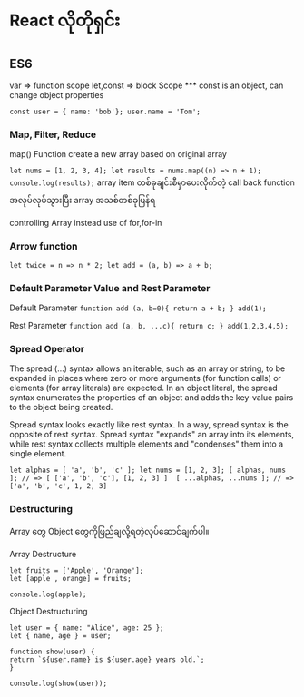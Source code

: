 # React လိုတိုရှင်း

## ES6

var => function scope
let,const => block Scope
\*\*\* const is an object, can change object properties

`
const user = { name: 'bob'};
user.name = 'Tom';
`

### Map, Filter, Reduce

map() Function create a new array based on original array

`let nums = [1, 2, 3, 4];
let results = nums.map((n) => n + 1);
console.log(results);`
array item တစ်ခုချင်းစီမှာပေးလိုက်တဲ့ call back function အလုပ်လုပ်သွားပြီး array အသစ်တစ်ခုပြန်ရ

controlling Array instead use of for,for-in

### Arrow function

`let twice = n => n * 2;
let add = (a, b) => a + b;`

### Default Parameter Value and Rest Parameter

Default Parameter
`function add (a, b=0){
    return a + b;
}
add(1);`

Rest Parameter
`function add (a, b, ...c){
    return c;
}
add(1,2,3,4,5);`

### Spread Operator

The spread (...) syntax allows an iterable, such as an array or string, to be expanded in places where zero or more arguments (for function calls) or elements (for array literals) are expected. In an object literal, the spread syntax enumerates the properties of an object and adds the key-value pairs to the object being created.

Spread syntax looks exactly like rest syntax. In a way, spread syntax is the opposite of rest syntax. Spread syntax "expands" an array into its elements, while rest syntax collects multiple elements and "condenses" them into a single element.

`let alphas = [ 'a', 'b', 'c' ];
let nums = [1, 2, 3];
[ alphas, nums ]; // => [ ['a', 'b', 'c'], [1, 2, 3] ] 
[ ...alphas, ...nums ]; // => ['a', 'b', 'c', 1, 2, 3]`

### Destructuring

Array တွေ Object တွေကိုဖြည်ချလို့ရတဲ့လုပ်ဆောင်ချက်ပါ။

Array Destructure
```
let fruits = ['Apple', 'Orange'];
let [apple , orange] = fruits;

console.log(apple);
```

Object Destructuring
```
let user = { name: "Alice", age: 25 };
let { name, age } = user;

function show(user) {
return `${user.name} is ${user.age} years old.`;
}

console.log(show(user));
```
